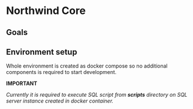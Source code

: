 # Northwind Core

## Goals

## Environment setup
Whole environment is created as docker compose so no additional components is required to start development.

**IMPORTANT**

*Currently it is required to execute SQL script from **scripts** directory on SQL server instance created in docker container.*